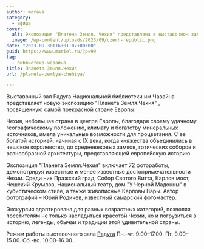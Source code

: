 ```yaml
---
author: morava
category:
  - афиша
cover:
  alt: Экспозиция "Платена Земля. Чехия" представлена в выставочном зале Национальной библиотеки им.Чавайна в  Йошкар-Оле!
  image: /wp-content/uploads/2023/09/czech-republic.png
date: "2023-09-30T16:01:07+00:00"
guid: https://www.mariel.ru/?p=99
tag:
  - библиотека-чавайна
title: Планета Земля.Чехия
url: /planeta-zemlya-chehiya/

---
```

Выставочный зал Радуга Национальной библиотеки им.Чавайна представляет новую экспозицию "Планета Земля.Чехия" , посвященную самой прекрасной стране Европы.

Чехия, небольшая страна в центре Европы, благодаря своему удачному географическому положению, климату и богатству минеральных источников, имела уникальные возможности для процветания. С ее богатой историей, начиная с IX века, когда княжества объединились в чешское королевство, до средневековых замков, готических соборов и разнообразной архитектуры, представляющей европейскую историю.

Экспозиция "Планета Земля.Чехия" включает 72 фотоработы, демонстрируя известные и менее известные достопримечательности Чехии. Среди них Пражский град, Собор Святого Витта, Карлов мост, Чешский Крумлов, Национальный театр, дом "У Черной Мадонны" в кубистическом стиле, а также живописные Карловы Вары. Автор фотографий – Юрий Родичев, известный самарский фотомастер.

Экскурсия адаптирована для разных возрастных категорий, позволяя посетителям не только насладиться красотой Чехии, но и погрузиться в историю, легенды, обычаи и традиции этой удивительной страны.

Режим работы выставочного зала [Радуга](/rainbow/) Пн.-чт. 9.00–17.00. Пт. 9.00–15.00. Сб.-вс. 10.00–16.00.
